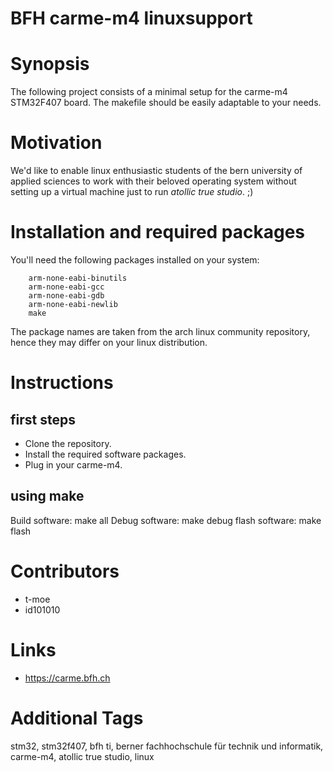 BFH carme-m4 linuxsupport
============================

Synopsis
========

The following project consists of a minimal setup for the carme-m4 STM32F407 board. The makefile should be easily adaptable to your needs. 

Motivation
==========

We'd like to enable linux enthusiastic students of the bern university of applied sciences to work with their beloved operating system without setting up a virtual machine just to run *atollic true studio*. ;)

Installation and required packages
==================================

You'll need the following packages installed on your system: 

        arm-none-eabi-binutils
        arm-none-eabi-gcc
        arm-none-eabi-gdb
        arm-none-eabi-newlib
        make

The package names are taken from the arch linux community repository, hence they may differ on your linux distribution.

Instructions
============

first steps
-----------
   
- Clone the repository.
- Install the required software packages.
- Plug in your carme-m4.
    
using make
----------
Build software: make all
Debug software: make debug
flash software: make flash

Contributors
============
- t-moe
- id101010

Links
=====
- https://carme.bfh.ch

Additional Tags
===============
stm32, stm32f407, bfh ti, berner fachhochschule für technik und informatik, carme-m4, atollic true studio, linux
